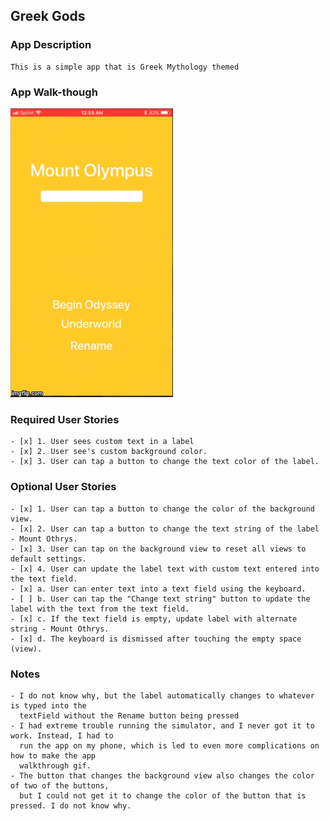 ## Greek Gods

### App Description
    This is a simple app that is Greek Mythology themed

### App Walk-though

![alt text](2h1vvh.gif "App Walkthrough")


### Required User Stories
    - [x] 1. User sees custom text in a label 
    - [x] 2. User see's custom background color.
    - [x] 3. User can tap a button to change the text color of the label.

### Optional User Stories
    - [x] 1. User can tap a button to change the color of the background view.
    - [x] 2. User can tap a button to change the text string of the label - Mount Othrys.
    - [x] 3. User can tap on the background view to reset all views to default settings.
    - [x] 4. User can update the label text with custom text entered into the text field.
    - [x] a. User can enter text into a text field using the keyboard.
    - [ ] b. User can tap the "Change text string" button to update the label with the text from the text field.
    - [x] c. If the text field is empty, update label with alternate string - Mount Othrys.
    - [x] d. The keyboard is dismissed after touching the empty space (view).
    
### Notes
    - I do not know why, but the label automatically changes to whatever is typed into the 
      textField without the Rename button being pressed
    - I had extreme trouble running the simulator, and I never got it to work. Instead, I had to
      run the app on my phone, which is led to even more complications on how to make the app 
      walkthrough gif.
    - The button that changes the background view also changes the color of two of the buttons,
      but I could not get it to change the color of the button that is pressed. I do not know why.
    
